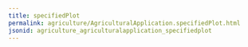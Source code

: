 ```yaml
---
title: specifiedPlot
permalink: agriculture/AgriculturalApplication.specifiedPlot.html
jsonid: agriculture_agriculturalapplication_specifiedplot
---
```

